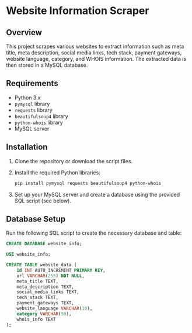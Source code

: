# Website Information Scraper

## Overview
This project scrapes various websites to extract information such as meta title, meta description, social media links, tech stack, payment gateways, website language, category, and WHOIS information. The extracted data is then stored in a MySQL database.

## Requirements
- Python 3.x
- `pymysql` library
- `requests` library
- `beautifulsoup4` library
- `python-whois` library
- MySQL server

## Installation

1. Clone the repository or download the script files.

2. Install the required Python libraries:
    ```sh
    pip install pymysql requests beautifulsoup4 python-whois
    ```

3. Set up your MySQL server and create a database using the provided SQL script (see below).

## Database Setup

Run the following SQL script to create the necessary database and table:

```sql
CREATE DATABASE website_info;

USE website_info;

CREATE TABLE website_data (
    id INT AUTO_INCREMENT PRIMARY KEY,
    url VARCHAR(255) NOT NULL,
    meta_title TEXT,
    meta_description TEXT,
    social_media_links TEXT,
    tech_stack TEXT,
    payment_gateways TEXT,
    website_language VARCHAR(10),
    category VARCHAR(50),
    whois_info TEXT
);

